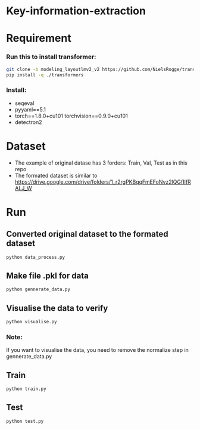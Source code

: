 
# Key-information-extraction

# Requirement
### Run this to install transformer:
```bash
git clone -b modeling_layoutlmv2_v2 https://github.com/NielsRogge/transformers.git
pip install -q ./transformers
```
### Install:
- seqeval
- pyyaml==5.1
- torch==1.8.0+cu101 torchvision==0.9.0+cu101
- detectron2

# Dataset

- The example of original datase has 3 forders: Train, Val, Test as in this repo
- The formated dataset is similar to https://drive.google.com/drive/folders/1_r2rgPKBqqFmEFoNvz2lQGfIIfRALJ_W

# Run
## Converted original dataset to the formated dataset
```bash
python data_process.py
```
## Make file .pkl for data
```bash
python gennerate_data.py
```
## Visualise the data to verify
```bash
python visualise.py
```
### Note:
If you want to visualise the data, you need to remove the normalize step in gennerate_data.py

## Train
```bash
python train.py
```

## Test
```bash
python test.py
```
